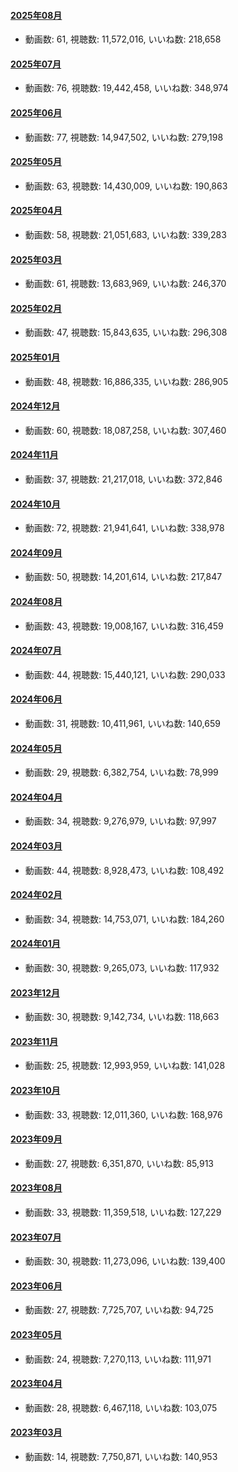 #### [2025年08月](videos/202508 "wikilink")

-   動画数: 61, 視聴数: 11,572,016, いいね数: 218,658

#### [2025年07月](videos/202507 "wikilink")

-   動画数: 76, 視聴数: 19,442,458, いいね数: 348,974

#### [2025年06月](videos/202506 "wikilink")

-   動画数: 77, 視聴数: 14,947,502, いいね数: 279,198

#### [2025年05月](videos/202505 "wikilink")

-   動画数: 63, 視聴数: 14,430,009, いいね数: 190,863

#### [2025年04月](videos/202504 "wikilink")

-   動画数: 58, 視聴数: 21,051,683, いいね数: 339,283

#### [2025年03月](videos/202503 "wikilink")

-   動画数: 61, 視聴数: 13,683,969, いいね数: 246,370

#### [2025年02月](videos/202502 "wikilink")

-   動画数: 47, 視聴数: 15,843,635, いいね数: 296,308

#### [2025年01月](videos/202501 "wikilink")

-   動画数: 48, 視聴数: 16,886,335, いいね数: 286,905

#### [2024年12月](videos/202412 "wikilink")

-   動画数: 60, 視聴数: 18,087,258, いいね数: 307,460

#### [2024年11月](videos/202411 "wikilink")

-   動画数: 37, 視聴数: 21,217,018, いいね数: 372,846

#### [2024年10月](videos/202410 "wikilink")

-   動画数: 72, 視聴数: 21,941,641, いいね数: 338,978

#### [2024年09月](videos/202409 "wikilink")

-   動画数: 50, 視聴数: 14,201,614, いいね数: 217,847

#### [2024年08月](videos/202408 "wikilink")

-   動画数: 43, 視聴数: 19,008,167, いいね数: 316,459

#### [2024年07月](videos/202407 "wikilink")

-   動画数: 44, 視聴数: 15,440,121, いいね数: 290,033

#### [2024年06月](videos/202406 "wikilink")

-   動画数: 31, 視聴数: 10,411,961, いいね数: 140,659

#### [2024年05月](videos/202405 "wikilink")

-   動画数: 29, 視聴数: 6,382,754, いいね数: 78,999

#### [2024年04月](videos/202404 "wikilink")

-   動画数: 34, 視聴数: 9,276,979, いいね数: 97,997

#### [2024年03月](videos/202403 "wikilink")

-   動画数: 44, 視聴数: 8,928,473, いいね数: 108,492

#### [2024年02月](videos/202402 "wikilink")

-   動画数: 34, 視聴数: 14,753,071, いいね数: 184,260

#### [2024年01月](videos/202401 "wikilink")

-   動画数: 30, 視聴数: 9,265,073, いいね数: 117,932

#### [2023年12月](videos/202312 "wikilink")

-   動画数: 30, 視聴数: 9,142,734, いいね数: 118,663

#### [2023年11月](videos/202311 "wikilink")

-   動画数: 25, 視聴数: 12,993,959, いいね数: 141,028

#### [2023年10月](videos/202310 "wikilink")

-   動画数: 33, 視聴数: 12,011,360, いいね数: 168,976

#### [2023年09月](videos/202309 "wikilink")

-   動画数: 27, 視聴数: 6,351,870, いいね数: 85,913

#### [2023年08月](videos/202308 "wikilink")

-   動画数: 33, 視聴数: 11,359,518, いいね数: 127,229

#### [2023年07月](videos/202307 "wikilink")

-   動画数: 30, 視聴数: 11,273,096, いいね数: 139,400

#### [2023年06月](videos/202306 "wikilink")

-   動画数: 27, 視聴数: 7,725,707, いいね数: 94,725

#### [2023年05月](videos/202305 "wikilink")

-   動画数: 24, 視聴数: 7,270,113, いいね数: 111,971

#### [2023年04月](videos/202304 "wikilink")

-   動画数: 28, 視聴数: 6,467,118, いいね数: 103,075

#### [2023年03月](videos/202303 "wikilink")

-   動画数: 14, 視聴数: 7,750,871, いいね数: 140,953

